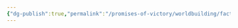 ```yaml
---
{"dg-publish":true,"permalink":"/promises-of-victory/worldbuilding/factions/dehta/agraxis/","noteIcon":"NPC","created":"2023-03-27T00:41:26.604+02:00","updated":"2023-03-29T21:28:50.768+02:00"}
---
```

